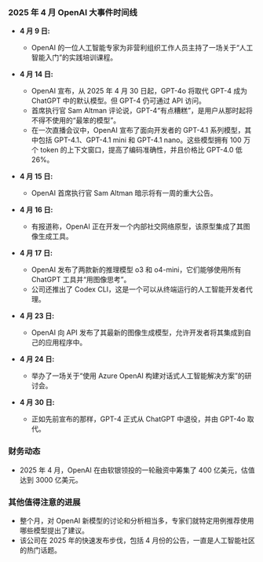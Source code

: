 ### 2025 年 4 月 OpenAI 大事件时间线

*   **4 月 9 日:**
    *   OpenAI 的一位人工智能专家为非营利组织工作人员主持了一场关于“人工智能入门”的实践培训课程。

*   **4 月 14 日:**
    *   OpenAI 宣布，从 2025 年 4 月 30 日起，GPT-4o 将取代 GPT-4 成为 ChatGPT 中的默认模型。但 GPT-4 仍可通过 API 访问。
    *   首席执行官 Sam Altman 评论说，GPT-4“有点糟糕”，是用户从那时起将不得不使用的“最笨的模型”。
    *   在一次直播会议中，OpenAI 宣布了面向开发者的 GPT-4.1 系列模型，其中包括 GPT-4.1、GPT-4.1 mini 和 GPT-4.1 nano。这些模型拥有 100 万个 token 的上下文窗口，提高了编码准确性，并且价格比 GPT-4.0 低 26%。

*   **4 月 15 日:**
    *   OpenAI 首席执行官 Sam Altman 暗示将有一周的重大公告。

*   **4 月 16 日:**
    *   有报道称，OpenAI 正在开发一个内部社交网络原型，该原型集成了其图像生成工具。

*   **4 月 17 日:**
    *   OpenAI 发布了两款新的推理模型 o3 和 o4-mini，它们能够使用所有 ChatGPT 工具并“用图像思考”。
    *   公司还推出了 Codex CLI，这是一个可以从终端运行的人工智能开发者代理。

*   **4 月 23 日:**
    *   OpenAI 向 API 发布了其最新的图像生成模型，允许开发者将其集成到自己的应用程序中。

*   **4 月 24 日:**
    *   举办了一场关于“使用 Azure OpenAI 构建对话式人工智能解决方案”的研讨会。

*   **4 月 30 日:**
    *   正如先前宣布的那样，GPT-4 正式从 ChatGPT 中退役，并由 GPT-4o 取代。

### 财务动态

*   2025 年 4 月，OpenAI 在由软银领投的一轮融资中筹集了 400 亿美元，估值达到 3000 亿美元。

### 其他值得注意的进展

*   整个月，对 OpenAI 新模型的讨论和分析相当多，专家们就特定用例推荐使用哪些模型提出了建议。
*   该公司在 2025 年的快速发布步伐，包括 4 月份的公告，一直是人工智能社区的热门话题。
